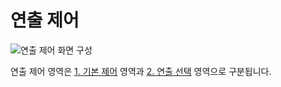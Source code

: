 # 연출 제어
![연출 제어 화면 구성](../image/control.jpg)

연출 제어 영역은 [1. 기본 제어](control/basic.md) 영역과 [2. 연출 선택](control/choose.md) 영역으로 구분됩니다.
